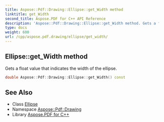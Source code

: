 ```yaml
---
title: Aspose::Pdf::Drawing::Ellipse::get_Width method
linktitle: get_Width
second_title: Aspose.PDF for C++ API Reference
description: 'Aspose::Pdf::Drawing::Ellipse::get_Width method. Gets a float value that indicates the width of the ellipse in C++.'
type: docs
weight: 600
url: /cpp/aspose.pdf.drawing/ellipse/get_width/
---
```

## Ellipse::get_Width method


Gets a float value that indicates the width of the ellipse.

```cpp
double Aspose::Pdf::Drawing::Ellipse::get_Width() const
```

## See Also

* Class [Ellipse](../)
* Namespace [Aspose::Pdf::Drawing](../../)
* Library [Aspose.PDF for C++](../../../)
